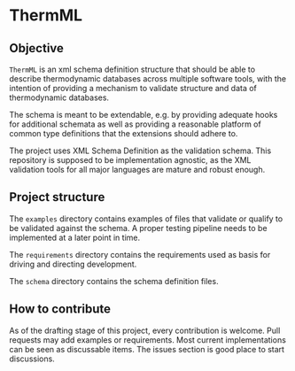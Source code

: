 # ThermML

## Objective

`ThermML` is an xml schema definition structure that should be able to describe
thermodynamic databases across multiple software tools, with the intention of
providing a mechanism to validate structure and data of thermodynamic databases.

The schema is meant to be extendable, e.g. by providing adequate hooks for
additional schemata as well as providing a reasonable platform of common type
definitions that the extensions should adhere to.

The project uses XML Schema Definition as the validation schema. This repository
is supposed to be implementation agnostic, as the XML validation tools for all
major languages are mature and robust enough.

## Project structure

The `examples` directory contains examples of files that validate or qualify to
be validated against the schema. A proper testing pipeline needs to be
implemented at a later point in time.

The `requirements` directory contains the requirements used as basis for driving 
and directing development.

The `schema` directory contains the schema definition files.

## How to contribute

As of the drafting stage of this project, every contribution is welcome. Pull
requests may add examples or requirements. Most current implementations can be
seen as discussable items. The issues section is good place to start discussions.




